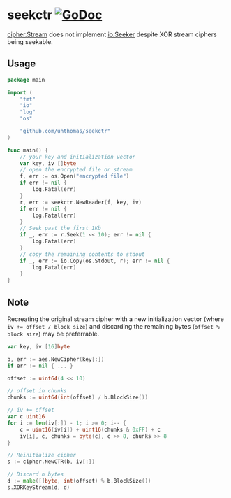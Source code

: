 # seekctr [![GoDoc](https://godoc.org/github.com/uhthomas/seekctr?status.svg)](https://godoc.org/github.com/uhthomas/seekctr)

[cipher.Stream](https://pkg.go.dev/crypto/cipher#Stream) does not implement [io.Seeker](https://pkg.go.dev/io#Seeker) despite XOR stream ciphers being seekable.

## Usage

```go
package main

import (
	"fmt"
	"io"
	"log"
	"os"

	"github.com/uhthomas/seekctr"
)

func main() {
	// your key and initialization vector
	var key, iv []byte
	// open the encrypted file or stream
	f, err := os.Open("encrypted file")
	if err != nil {
		log.Fatal(err)
	}
	r, err := seekctr.NewReader(f, key, iv)
	if err != nil {
		log.Fatal(err)
	}
	// Seek past the first 1Kb
	if _, err := r.Seek(1 << 10); err != nil {
		log.Fatal(err)
	}
	// copy the remaining contents to stdout
	if _, err := io.Copy(os.Stdout, r); err != nil {
		log.Fatal(err)
	}
}
```

## Note

Recreating the original stream cipher with a new initialization vector (where `iv += offset / block size`) and discarding the remaining bytes (`offset % block size`) may be preferrable.

```go
var key, iv [16]byte

b, err := aes.NewCipher(key[:])
if err != nil { ... }

offset := uint64(4 << 10)

// offset in chunks
chunks := uint64(int(offset) / b.BlockSize())

// iv += offset
var c uint16
for i := len(iv[:]) - 1; i >= 0; i-- {
	c = uint16(iv[i]) + uint16(chunks & 0xFF) + c
	iv[i], c, chunks = byte(c), c >> 8, chunks >> 8
}

// Reinitialize cipher
s := cipher.NewCTR(b, iv[:])

// Discard n bytes
d := make([]byte, int(offset) % b.BlockSize())
s.XORKeyStream(d, d)
```
